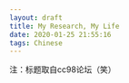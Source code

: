 ```yaml
---
layout: draft
title: My Research, My Life
date: 2020-01-25 21:55:16
tags: Chinese
---
```


注：标题取自cc98论坛（笑）


